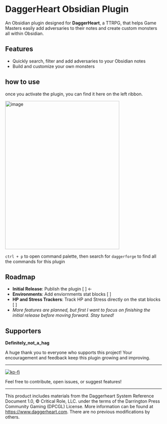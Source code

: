 # DaggerHeart Obsidian Plugin

An Obsidian plugin designed for **DaggerHeart**, a TTRPG, that helps Game Masters easily add adversaries to their notes and create custom monsters all within Obsidian.

## Features

- Quickly search, filter and add adversaries to your Obsidian notes  
- Build and customize your own monsters

## how to use
once you activate the plugin, you can find it here on the left ribbon.

<img width="367" height="478" alt="image" src="https://github.com/user-attachments/assets/fe6bd024-8563-4ef0-8607-b995c421a5e7" />

`ctrl + p` to open command palette, then search for `daggerforge` to find all the commands for this plugin

## Roadmap

- **Initial Release**: Publish the plugin [ ] <-
- **Environments**: Add enviornments stat blocks [ ]
- **HP and Stress Trackers**: Track HP and Stress directly on the stat blocks [ ]
- *More features are planned, but first I want to focus on finishing the initial release before moving forward. Stay tuned!*

## Supporters
**Definitely_not_a_hag**

A huge thank you to everyone who supports this project! Your encouragement and feedback keep this plugin growing and improving.

---
[![ko-fi](https://ko-fi.com/img/githubbutton_sm.svg)](https://ko-fi.com/U7U01IE229)

Feel free to contribute, open issues, or suggest features!

---

This product includes materials from the
Daggerheart System Reference Document 1.0, ©
Critical Role, LLC. under the terms of the
Darrington Press Community Gaming (DPCGL)
License. More information can be found at
https://www.daggerheart.com. There are no
previous modifications by others.
